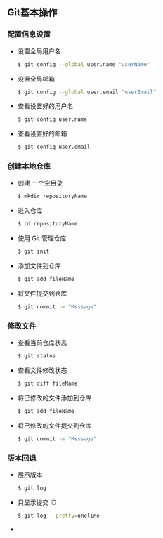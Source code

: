 ## Git基本操作

### 配置信息设置

- 设置全局用户名

    ```bash
    $ git config --global user.name "userName"
    ```

- 设置全局邮箱

    ```bash
    $ git config --global user.email "userEmail"
    ```

- 查看设置好的用户名

    ```bash
    $ git config user.name
    ```

- 查看设置好的邮箱

    ```bash
    $ git config user.email
    ```

### 创建本地仓库

- 创建 一个空目录

    ```bash
    $ mkdir repositoryName
    ```

- 进入仓库

    ```bash
    $ cd repositoryName
    ```

- 使用 Git 管理仓库

    ```bash
    $ git init
    ```

- 添加文件到仓库

    ```bash
    $ git add fileName
    ```

- 将文件提交到仓库

    ```bash
    $ git commit -m "Message"
    ```

### 修改文件

- 查看当前仓库状态

    ```bash
    $ git status
    ```

- 查看文件修改状态

    ```bash
    $ git diff fileName
    ```

- 将已修改的文件添加到仓库

    ```bash
    $ git add fileName
    ```

- 将已修改的文件提交到仓库

    ```bash
    $ git commit -m "Message"
    ```

### 版本回退

- 展示版本

    ```bash
    $ git log
    ```

- 只显示提交 ID

    ```bash
    $ git log --pretty=oneline
    ```

- 

